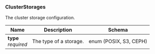 
<a name="clusterstorages"></a>
### ClusterStorages
The cluster storage configuration.


|Name|Description|Schema|
|---|---|---|
|**type**  <br>*required*|The type of a storage.|enum (POSIX, S3, CEPH)|



